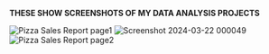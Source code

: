  **THESE SHOW SCREENSHOTS OF MY DATA ANALYSIS PROJECTS**

![Pizza Sales Report page1](https://github.com/aandersonob/myPortfolio/assets/164082933/00b5a1b2-3a96-4f45-80ac-b6f9f2d9f036)
![Screenshot 2024-03-22 000049](https://github.com/aandersonob/myPortfolio/assets/164082933/00c87f6b-ae66-418d-932e-5cfcca56275a)
![Pizza Sales Report page2](https://github.com/aandersonob/myPortfolio/assets/164082933/522df127-a1da-4a44-a3ee-45ec3162b437)
